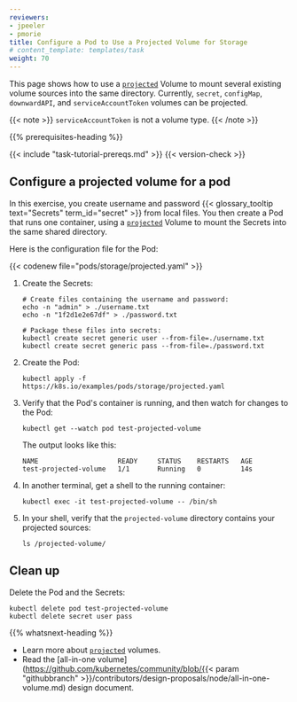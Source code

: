 ```yaml
---
reviewers:
- jpeeler
- pmorie
title: Configure a Pod to Use a Projected Volume for Storage
# content_template: templates/task
weight: 70
---
```


<!-- overview -->
This page shows how to use a [`projected`](/docs/concepts/storage/volumes/#projected) Volume to mount
several existing volume sources into the same directory. Currently, `secret`, `configMap`, `downwardAPI`,
and `serviceAccountToken` volumes can be projected.

{{< note >}}
`serviceAccountToken` is not a volume type.
{{< /note >}}


{{% prerequisites-heading %}}

{{< include "task-tutorial-prereqs.md" >}} {{< version-check >}}


<!-- steps -->
## Configure a projected volume for a pod

In this exercise, you create username and password {{< glossary_tooltip text="Secrets" term_id="secret" >}} from local files. You then create a Pod that runs one container, using a [`projected`](/docs/concepts/storage/volumes/#projected) Volume to mount the Secrets into the same shared directory.

Here is the configuration file for the Pod:

{{< codenew file="pods/storage/projected.yaml" >}}

1. Create the Secrets:

    ```shell
    # Create files containing the username and password:
    echo -n "admin" > ./username.txt
    echo -n "1f2d1e2e67df" > ./password.txt

    # Package these files into secrets:
    kubectl create secret generic user --from-file=./username.txt
    kubectl create secret generic pass --from-file=./password.txt
    ```
1. Create the Pod:

    ```shell
    kubectl apply -f https://k8s.io/examples/pods/storage/projected.yaml
    ```
1. Verify that the Pod's container is running, and then watch for changes to
the Pod:

    ```shell
    kubectl get --watch pod test-projected-volume
    ```
    The output looks like this:
    ```
    NAME                    READY     STATUS    RESTARTS   AGE
    test-projected-volume   1/1       Running   0          14s
    ```
1. In another terminal, get a shell to the running container:

    ```shell
    kubectl exec -it test-projected-volume -- /bin/sh
    ```
1. In your shell, verify that the `projected-volume` directory contains your projected sources:

    ```shell
    ls /projected-volume/
    ```

## Clean up

Delete the Pod and the Secrets:

```shell
kubectl delete pod test-projected-volume
kubectl delete secret user pass
```



{{% whatsnext-heading %}}

* Learn more about [`projected`](/docs/concepts/storage/volumes/#projected) volumes.
* Read the [all-in-one volume](https://github.com/kubernetes/community/blob/{{< param "githubbranch" >}}/contributors/design-proposals/node/all-in-one-volume.md) design document.


